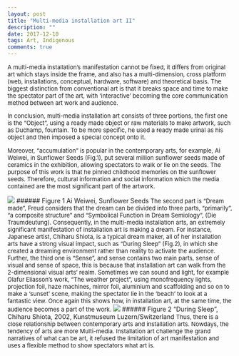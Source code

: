 ```yaml
---
layout: post
title: "Multi-media installation art II"
description: ""
date: 2017-12-10
tags: Art, Indigenous
comments: true
---
```


<font size="2">
A multi-media installation’s manifestation cannot be fixed, it differs from original art which stays inside the frame, and also has a multi-dimension, cross platform (web, installations, conceptual, hardware, software) and theoretical basis. The biggest distinction from conventional art is that it breaks space and time to make the spectator part of the art, with ‘interactive’ becoming the core communication method between art work and audience.

In conclusion, multi-media installation art consists of three portions, the first one is the “Object”, using a ready made object or raw materials to make artwork, such as Duchamp, fountain. To be more specific, he used a ready made urinal as his object and then imposed a special concept onto it.

Moreover, “accumulation” is popular in the contemporary arts, for example, Ai Weiwei, in Sunflower Seeds (Fig.1), put several million sunflower seeds made of ceramics in the exhibition, allowing spectators to walk or lie on the seeds. The purpose of this work is that he pinned childhood memories on the sunflower seeds. Therefore, cultural information and social information which the media contained are the most significant part of the artwork.
</font>

<img src="/friendred_blog/assets/images/Ai-Weiwei-Sunflower-Seeds.jpeg">
###### Figure 1 Ai Weiwei, Sunflower Seeds

<font size="2">
The second part is “Dream made”, Freud considers that the dream can be divided into three parts, “primarily”, “a composite structure” and “Symbolical Function in Dream Semiology”, (Die Traumdeutung). Consequently, in the multi-media installation arts, an extremely significant manifestation of installation art is making a dream. For instance, Japanese artist, Chiharu Shiota, is a typical dream maker, all of her installation arts have a strong visual impact, such as “During Sleep” (Fig.2), in which she created a dreaming environment rather than reality to activate the audience. Further, the third one is “Sense”, and sense contains two main parts, sense of visual and sense of space, this is because that installation art can walk from the 2-dimensional visual arts’ realm. Sometimes we can sound and light, for example Olafur Eliasson’s work, “The weather project”, using monofrequency lights, projection foil, haze machines, mirror foil, aluminium and scaffolding and so on to make a ‘sunset’ scene, making the spectator lie in the ‘beach’ to look at a fantastic view. Once again this shows how, in installation art, at the same time, the audience becomes a part of the work.
</font>
<img src="/friendred_blog/assets/images/During-Sleep.jpeg">
###### Figure 2 “During Sleep”, Chiharu Shiota, 2002, Kunstmuseum Luzern/Switzerland

<font size="2">
Thus, there is a close relationship between contemporary arts and installation arts. Nowdays, the tendency of arts are more Multi-media. Installation art challenge the grand narratives of what can be art, it refused the limitation of art manifestation and uses a flexible method to show spectators what art is.
</font>
